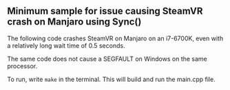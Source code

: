 ## Minimum sample for issue causing SteamVR crash on Manjaro using Sync()

The following code crashes SteamVR on Manjaro on an i7-6700K, even with a relatively long wait time of 0.5 seconds.

The same code does not cause a SEGFAULT on Windows on the same processor.

To run, write `make` in the terminal. This will build and run the main.cpp file.
